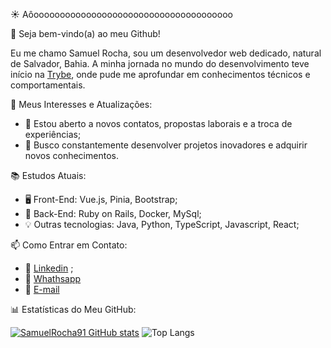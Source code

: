 :sunny: Aôoooooooooooooooooooooooooooooooooooooo

👋 Seja bem-vindo(a) ao meu Github! 

Eu me chamo Samuel Rocha, sou um desenvolvedor web dedicado, natural de Salvador, Bahia. A minha jornada no mundo do desenvolvimento teve início na [Trybe](https://www.betrybe.com/?utm_term=trybe&utm_campaign=*%5BSearch%5D+Brand_BRA&utm_source=adwords&utm_medium=ppc&hsa_acc=1466424558&hsa_cam=12085736593&hsa_grp=146119280611&hsa_ad=617838452283&hsa_src=g&hsa_tgt=kwd-372340162995&hsa_kw=trybe&hsa_mt=e&hsa_net=adwords&hsa_ver=3&gclid=Cj0KCQiAtbqdBhDvARIsAGYnXBO9Zx53yWIS_-tfcYOZUJSJYr82nbHdzTtee8rUMaHAU6CgCK1rUjMaAkPVEALw_wcB), onde pude me aprofundar em conhecimentos técnicos e comportamentais.

🌱 Meus Interesses e Atualizações:

 -  👀 Estou aberto a novos contatos, propostas laborais e a troca de experiências;
 -  🚀 Busco constantemente desenvolver projetos inovadores e adquirir novos conhecimentos.

📚 Estudos Atuais:

  -  🖥️ Front-End: Vue.js, Pinia, Bootstrap;
  -  📡 Back-End: Ruby on Rails, Docker, MySql;
  - 💡 Outras tecnologias: Java, Python, TypeScript, Javascript, React;

📫 Como Entrar em Contato:

  -  💼 <a href="https://www.linkedin.com/in/samuel-rocha-88278224a/" target="_blank">Linkedin</a> ;
  -  📱 <a href="https://wa.me/71992594946" target="_blank"> Whathsapp</a>
  -  📧 [E-mail](mailto:samuel_sr@hotmail.com.br)

📊 Estatísticas do Meu GitHub:

[![SamuelRocha91 GitHub stats](https://github-readme-stats.vercel.app/api?username=SamuelRocha91)](https://github.com/SamuelRocha91/github-readme-stats)
![Top Langs](https://github-readme-stats.vercel.app/api/top-langs/?username=SamuelRocha91&langs_count=8&layout=compact)

